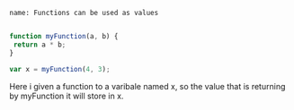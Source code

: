 ```ngMeta
name: Functions can be used as values
```

```javascript

function myFunction(a, b) {
 return a * b;
}

var x = myFunction(4, 3);

```

Here i given a function to a varibale named x, so the value that is returning by myFunction it will store in x.


